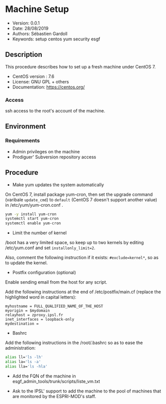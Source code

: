 Machine Setup
=============

* Version: 0.0.1
* Date: 28/08/2019
* Authors: Sébastien Gardoll
* Keywords: setup centos yum security esgf

## Description

This procedure describes how to set up a fresh machine under CentOS 7.

* CentOS version : 7.6
* License: GNU GPL + others
* Documentation: https://centos.org/

### Access

ssh access to the root's account of the machine.

## Environment

### Requirements

- Admin privileges on the machine
- Prodiguer' Subversion repository access

## Procedure

* Make yum updates the system automatically

On CentOS 7, install package yum-cron, then set the upgrade command (varibale `update_cmd`) to `default` 
(CentOS 7 doesn't support another value) in /etc/yum/yum-cron.conf .

```bash
yum -y install yum-cron
systemctl start yum-cron
systemctl enable yum-cron
```

* Limit the number of kernel 

/boot has a very limited space, so keep up to two kernels by editing /etc/yum.conf
and set `installonly_limit=2`.

Also, comment the following instruction if it exists: `#exclude=kernel*`, so as
to update the kernel.

* Postfix configuration (optional)

Enable sending email from the host for any script.

Add the following instructions at the end of /etc/postfix/main.cf (replace the
highlighted word in capital letters):

``` hl_lines="1"
myhostname = FULL_QUALIFIED_NAME_OF_THE_HOST
myorigin = $mydomain
relayhost = zproxy.ipsl.fr
inet_interfaces = loopback-only
mydestination =
```

* Bashrc

Add the following instructions in the /root/.bashrc so as to ease the administration:

```bash
alias ll='ls -lh'
alias la='ls -a'
alias lla='ls -hla'
```

* Add the FQN of the machine in esgf_admin_tools/trunk/scripts/liste_vm.txt

* Ask to the IPSL' support to add the machine to the pool of machines that are 
monitored by the ESPRI-MOD's staff.